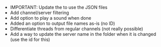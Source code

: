 * IMPORTANT: Update the to use the JSON files
* Add channel/server filtering
* Add option to play a sound when done
* Added an option to output file names as-is (no ID)
* Differentiate threads from regular channels (not really possible)
* Add a way to update the server name in the folder when it is changed (use the id for this)